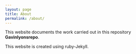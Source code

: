 ```yaml
---
layout: page
title: About
permalink: /about/
---
```


This website documents the work carried out in this repository
**Gavinlyonsrepo**. 


This  website is created using ruby-Jekyll. 




